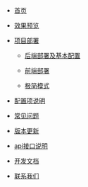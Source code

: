 <!-- docs/_sidebar.md -->

* [首页]()

* [效果预览](preview)

* [项目部署](deploy)

  - [后端部署及基本配置](backenddeploy)

  - [前端部署](frontenddeploy)

  - [极简模式](simplemode)

* [配置项说明](settings.md)

* [常见问题](problems)

* [版本更新](update)

* [api接口说明](apidoc)

* [开发文档](developmentdoc)

* [联系我们](contactus.md)